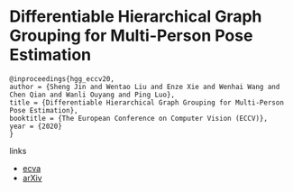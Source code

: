 # Differentiable Hierarchical Graph Grouping for Multi-Person Pose Estimation

```
@inproceedings{hgg_eccv20,
author = {Sheng Jin and Wentao Liu and Enze Xie and Wenhai Wang and Chen Qian and Wanli Ouyang and Ping Luo},
title = {Differentiable Hierarchical Graph Grouping for Multi-Person Pose Estimation},
booktitle = {The European Conference on Computer Vision (ECCV)},
year = {2020}
}
```

links
- [ecva](http://www.ecva.net/papers/eccv_2020/papers_ECCV/papers/123520698.pdf)
- [arXiv](https://arxiv.org/abs/2007.11864)
